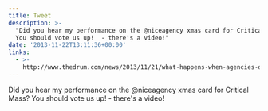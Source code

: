 ```yaml
---
title: Tweet
description: >-
  "Did you hear my performance on the @niceagency xmas card for Critical Mass?
  You should vote us up!  - there's a video!"
date: '2013-11-22T13:11:36+00:00'
links:
  - >-
    http://www.thedrum.com/news/2013/11/21/what-happens-when-agencies-design-each-others-christmas-cards
---
```

Did you hear my performance on the @niceagency xmas card for Critical Mass? You should vote us up!  - there's a video!
